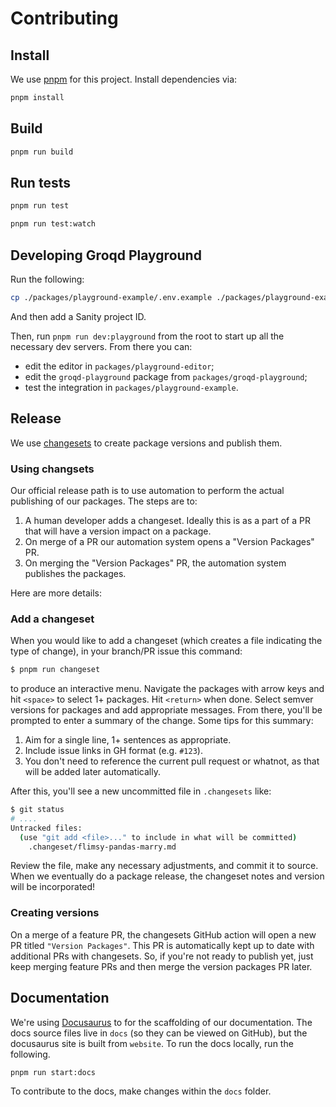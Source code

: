 # Contributing

## Install

We use [pnpm](https://pnpm.io/) for this project. Install dependencies via:

```sh
pnpm install
```

## Build

```sh
pnpm run build
```

## Run tests

```sh
pnpm run test

pnpm run test:watch
```

## Developing Groqd Playground

Run the following:

```sh
cp ./packages/playground-example/.env.example ./packages/playground-example/.env
```

And then add a Sanity project ID. 

Then, run `pnpm run dev:playground` from the root to start up all the necessary dev servers. From there you can:

- edit the editor in `packages/playground-editor`;
- edit the `groqd-playground` package from `packages/groqd-playground`;
- test the integration in `packages/playground-example`.

## Release

We use [changesets](https://github.com/changesets/changesets) to create package versions and publish them.

### Using changsets

Our official release path is to use automation to perform the actual publishing of our packages. The steps are to:

1. A human developer adds a changeset. Ideally this is as a part of a PR that will have a version impact on a package.
2. On merge of a PR our automation system opens a "Version Packages" PR.
3. On merging the "Version Packages" PR, the automation system publishes the packages.

Here are more details:

### Add a changeset

When you would like to add a changeset (which creates a file indicating the type of change), in your branch/PR issue this command:

```sh
$ pnpm run changeset
```

to produce an interactive menu. Navigate the packages with arrow keys and hit `<space>` to select 1+ packages. Hit `<return>` when done. Select semver versions for packages and add appropriate messages. From there, you'll be prompted to enter a summary of the change. Some tips for this summary:

1. Aim for a single line, 1+ sentences as appropriate.
2. Include issue links in GH format (e.g. `#123`).
3. You don't need to reference the current pull request or whatnot, as that will be added later automatically.

After this, you'll see a new uncommitted file in `.changesets` like:

```sh
$ git status
# ....
Untracked files:
  (use "git add <file>..." to include in what will be committed)
	.changeset/flimsy-pandas-marry.md
```

Review the file, make any necessary adjustments, and commit it to source. When we eventually do a package release, the changeset notes and version will be incorporated!

### Creating versions

On a merge of a feature PR, the changesets GitHub action will open a new PR titled `"Version Packages"`. This PR is automatically kept up to date with additional PRs with changesets. So, if you're not ready to publish yet, just keep merging feature PRs and then merge the version packages PR later.

## Documentation

We're using [Docusaurus](https://docusaurus.io/) to for the scaffolding of our documentation. The docs source files live in `docs` (so they can be viewed on GitHub), but the docusaurus site is built from `website`. To run the docs locally, run the following.

```shell
pnpm run start:docs 
```

To contribute to the docs, make changes within the `docs` folder.
